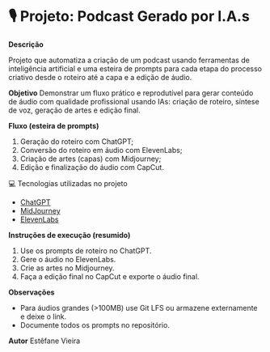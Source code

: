 # 🎙️ Projeto: Podcast Gerado por I.A.s

**Descrição**

Projeto que automatiza a criação de um podcast usando ferramentas de inteligência artificial e uma esteira de prompts para cada etapa do processo criativo desde o roteiro até a capa e a edição de áudio.

**Objetivo**
Demonstrar um fluxo prático e reprodutível para gerar conteúdo de áudio com qualidade profissional usando IAs: criação de roteiro, síntese de voz, geração de artes e edição final.

**Fluxo (esteira de prompts)**
1. Geração do roteiro com ChatGPT;
2. Conversão do roteiro em áudio com ElevenLabs;
3. Criação de artes (capas) com Midjourney;
4. Edição e finalização do áudio com CapCut.

💻 Tecnologias utilizadas no projeto

- [ChatGPT](https://chat.openai.com)
- [MidJourney](https://www.midjourney.com)
- [ElevenLabs](https://elevenlabs.io)


**Instruções de execução (resumido)**
1. Use os prompts de roteiro no ChatGPT.
2. Gere o áudio no ElevenLabs.
3. Crie as artes no Midjourney.
4. Faça a edição final no CapCut e exporte o áudio final.

**Observações**
- Para áudios grandes (>100MB) use Git LFS ou armazene externamente e deixe o link.
- Documente todos os prompts no repositório.

**Autor**
Estêfane Vieira
